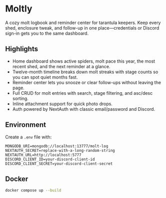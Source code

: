 # Moltly

A cozy molt logbook and reminder center for tarantula keepers. Keep every shed, enclosure tweak, and follow-up in one place—credentials or Discord sign-in gets you to the same dashboard.

## Highlights

- Home dashboard shows active spiders, molt pace this year, the most recent shed, and the next reminder at a glance.
- Twelve-month timeline breaks down molt streaks with stage counts so you can spot quiet months fast.
- Reminder center lets you snooze or clear follow-ups without leaving the page.
- Full CRUD for molt entries with search, stage filtering, and asc/desc sorting.
- Inline attachment support for quick photo drops.
- Auth powered by NextAuth with classic email/password and Discord.

## Environment

Create a `.env` file with:

```
MONGODB_URI=mongodb://localhost:13777/molt-log
NEXTAUTH_SECRET=replace-with-a-long-random-string
NEXTAUTH_URL=http://localhost:5777
DISCORD_CLIENT_ID=your-discord-client-id
DISCORD_CLIENT_SECRET=your-discord-client-secret
```

## Docker

```bash
docker compose up --build
```
